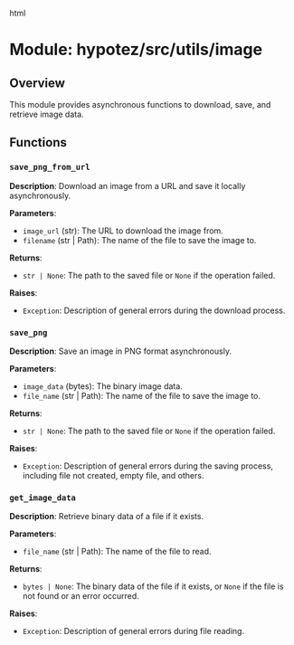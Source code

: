 html
<h1>Module: hypotez/src/utils/image</h1>

<h2>Overview</h2>
<p>This module provides asynchronous functions to download, save, and retrieve image data.</p>

<h2>Functions</h2>

<h3><code>save_png_from_url</code></h3>

<p><strong>Description</strong>: Download an image from a URL and save it locally asynchronously.</p>

<p><strong>Parameters</strong>:</p>
<ul>
  <li><code>image_url</code> (str): The URL to download the image from.</li>
  <li><code>filename</code> (str | Path): The name of the file to save the image to.</li>
</ul>

<p><strong>Returns</strong>:</p>
<ul>
  <li><code>str | None</code>: The path to the saved file or <code>None</code> if the operation failed.</li>
</ul>

<p><strong>Raises</strong>:</p>
<ul>
  <li><code>Exception</code>:  Description of general errors during the download process.</li>
</ul>

<h3><code>save_png</code></h3>

<p><strong>Description</strong>: Save an image in PNG format asynchronously.</p>

<p><strong>Parameters</strong>:</p>
<ul>
  <li><code>image_data</code> (bytes): The binary image data.</li>
  <li><code>file_name</code> (str | Path): The name of the file to save the image to.</li>
</ul>

<p><strong>Returns</strong>:</p>
<ul>
  <li><code>str | None</code>: The path to the saved file or <code>None</code> if the operation failed.</li>
</ul>

<p><strong>Raises</strong>:</p>
<ul>
  <li><code>Exception</code>: Description of general errors during the saving process, including file not created, empty file, and others.</li>
</ul>


<h3><code>get_image_data</code></h3>

<p><strong>Description</strong>: Retrieve binary data of a file if it exists.</p>

<p><strong>Parameters</strong>:</p>
<ul>
  <li><code>file_name</code> (str | Path): The name of the file to read.</li>
</ul>

<p><strong>Returns</strong>:</p>
<ul>
  <li><code>bytes | None</code>: The binary data of the file if it exists, or <code>None</code> if the file is not found or an error occurred.</li>
</ul>

<p><strong>Raises</strong>:</p>
<ul>
  <li><code>Exception</code>: Description of general errors during file reading.</li>
</ul>